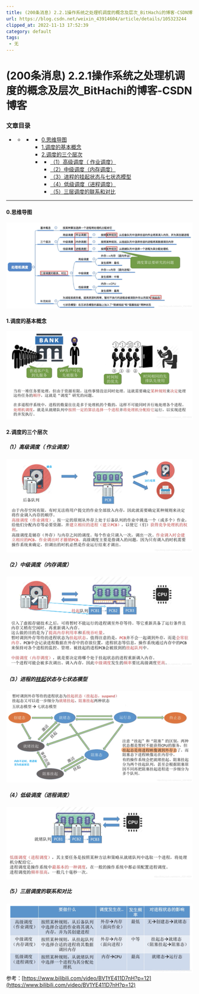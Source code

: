 ```yaml
---
title: (200条消息) 2.2.1操作系统之处理机调度的概念及层次_BitHachi的博客-CSDN博客
url: https://blog.csdn.net/weixin_43914604/article/details/105323244
clipped_at: 2022-11-13 17:52:39
category: default
tags: 
 - 无
---
```



# (200条消息) 2.2.1操作系统之处理机调度的概念及层次_BitHachi的博客-CSDN博客

### 文章目录

*   *   *   *   [0.思维导图](#0_2)
            *   [1.调度的基本概念](#1_4)
            *   [2.调度的三个层次](#2_6)
            *   *   [（1）高级调度（ 作业调度）](#1__7)
                *   [（2）中级调度（内存调度）](#2_9)
                *   [（3）进程的挂起状态与七状态模型](#3_11)
                *   [（4）低级调度（进程调度）](#4_13)
                *   [（5）三层调度的联系和对比](#5_15)

* * *

#### 0.思维导图

![在这里插入图片描述](assets/1668333159-d2f10c55fce5646e98fbd6f7d5c13ece.png)

#### 1.调度的基本概念

![在这里插入图片描述](assets/1668333159-78902ed6c4c763e3dd42a71d4408f1b1.png)

#### 2.调度的三个层次

##### （1）高级调度（ 作业调度）

![在这里插入图片描述](assets/1668333159-15ee8b6f11a173a7ffda694fb9bd15c8.png)

##### （2）中级调度（内存调度）

![在这里插入图片描述](assets/1668333159-20bf9733fd603709e2daad48e4e014ea.png)

##### （3）进程的[挂起](https://so.csdn.net/so/search?q=%E6%8C%82%E8%B5%B7&spm=1001.2101.3001.7020)状态与七状态模型

![在这里插入图片描述](assets/1668333159-bf99e066db43b35c962dd8beb4c67042.png)

##### （4）低级调度（进程调度）

![在这里插入图片描述](assets/1668333159-c5e2eab609381822a42283d05e146212.png)

##### （5）三层调度的联系和对比

![在这里插入图片描述](assets/1668333159-23f110d340e2f178e311a09e82cee39d.png)  
参考：[https://www.bilibili.com/video/BV1YE411D7nH?p=12](https://www.bilibili.com/video/BV1YE411D7nH?p=12)